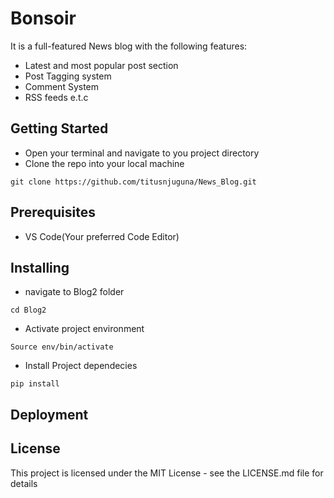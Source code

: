 # Bonsoir
It is a full-featured News blog with the following features:
- Latest and most popular post section
- Post Tagging system
- Comment System
- RSS feeds
e.t.c

## Getting Started
- Open your terminal and navigate to you project directory 
- Clone the repo into your local machine 
```
git clone https://github.com/titusnjuguna/News_Blog.git
```

## Prerequisites

- VS Code(Your preferred Code Editor)


## Installing

- navigate to Blog2 folder
```
cd Blog2
```
- Activate project environment
```
Source env/bin/activate
```
- Install Project dependecies
```
pip install 
```

## Deployment



## License

This project is licensed under the MIT License - see the LICENSE.md file for details



